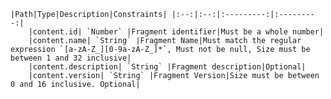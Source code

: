    |Path|Type|Description|Constraints| |:--:|:--:|:---------:|:---------:|
        |content.id| `Number` |Fragment identifier|Must be a whole number|
        |content.name| `String` |Fragment Name|Must match the regular expression `[a-zA-Z_][0-9a-zA-Z_]*`, Must not be null, Size must be between 1 and 32 inclusive|
        |content.description| `String` |Fragment description|Optional|
        |content.version| `String` |Fragment Version|Size must be between 0 and 16 inclusive. Optional|
    
